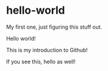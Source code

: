 # hello-world
My first one, just figuring this stuff out.

Hello world!

This is my introduction to Github!

If you see this, hello as well!
